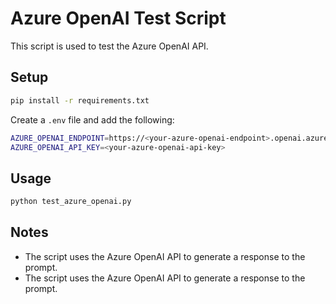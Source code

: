 # Azure OpenAI Test Script

This script is used to test the Azure OpenAI API.

## Setup

```bash
pip install -r requirements.txt
```

Create a `.env` file and add the following:

```bash
AZURE_OPENAI_ENDPOINT=https://<your-azure-openai-endpoint>.openai.azure.com
AZURE_OPENAI_API_KEY=<your-azure-openai-api-key>
```

## Usage

```bash
python test_azure_openai.py
```

## Notes

- The script uses the Azure OpenAI API to generate a response to the prompt.
- The script uses the Azure OpenAI API to generate a response to the prompt.
